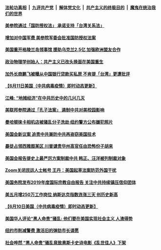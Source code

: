 

####  [法轮功真相](../../../../basic/blob/master/README.md?t=06121801) &nbsp;|&nbsp; [九评共产党](../../../../9ping.md/blob/master/README.md?t=06121801) &nbsp;|&nbsp; [解体党文化](../../../../jtdwh.md/blob/master/README.md?t=06121801)  &nbsp;|&nbsp; [共产主义的终极目的](../../../../gczydzjmd.md/blob/master/README.md?t=06121801) &nbsp;|&nbsp; [魔鬼在统治我们的世界](../../../../mgztzwmdsj.md/blob/master/README.md?t=06121801) 

#### [美参院通过「国防授权法」 承诺支持「台湾关系法」](../pages/soh6/389413.md?t=06121801) 
#### [增加对中国军费 美参院军委会批准国防授权法案 ](../pages/soh6/389401.md?t=06121801) 
#### [美国重开格陵兰岛领事馆 援助乌克兰2.5亿 加强欧洲盟友合作](../pages/soh6/389380.md?t=06121801) 
#### [政治物理学创始人：共产主义已改头换面在美国重生](../pages/soh6/389362.md?t=06121801) 
#### [加外长商鹏飞被曝从中国银行贷款买私房 不肯提「台湾」更遭批评](../pages/soh6/389326.md?t=06121801) 
#### [【6月11日美国（中共病毒疫情）即时动态更新】](../pages/soh6/389182.md?t=06121801) 
#### [江峰: “地摊经济”在中共历史中的几兴几灭](../pages/soh6/389332.md?t=06121801) 
#### [美联邦参院通过「孔子法案」 遏制中共对美校园影响](../pages/soh6/389302.md?t=06121801) 
#### [曼哈顿徕卡相机店被骚乱分子洗劫 纽约警方公布嫌犯照片](../pages/soh6/389293.md?t=06121801) 
#### [美国会新议案 追责中共兼防中共再盗窃美国技术](../pages/soh6/389290.md?t=06121801) 
#### [暴徒占领西雅图某区 川普谴责华州高官任由恐怖份子胡来](../pages/soh6/389275.md?t=06121801) 
#### [美国会报告提史上最严厉方案制裁中共 韩正、汪洋被列制裁对象](../pages/soh6/389194.md?t=06121801) 
#### [Zoom关闭民运人士帐号 王丹：美国起草法案防范外国干扰](../pages/soh6/389128.md?t=06121801) 
#### [美国务院发布2019年度国际宗教自由报告 关注中共持续镇压信仰团体](../pages/soh6/389062.md?t=06121801) 
#### [美五月增250万工作岗位 纳斯达克指数连涨三天 创历史新高](../pages/soh6/389032.md?t=06121801) 
#### [【6月10日美国（中共病毒疫情）即时动态更新】](../pages/soh6/388765.md?t=06121801) 
#### [美国华人评论“黑人命贵”骚乱: 他们要在美国实现社会主义 人渣得势](../pages/soh6/389002.md?t=06121801) 
#### [纽约市削减警费 激活旧的弹劾市长请愿 ](../pages/soh6/388987.md?t=06121801) 
#### [社会哗然  “黑人命贵”骚乱竟致奥斯卡史诗电影《乱世佳人》下架](../pages/soh6/388939.md?t=06121801) 
